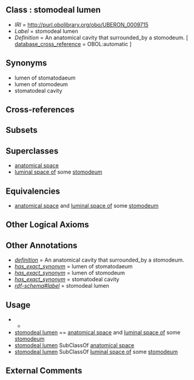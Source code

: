 
## Class : stomodeal lumen

 * *IRI* = http://purl.obolibrary.org/obo/UBERON_0009715
 * *Label* = stomodeal lumen
 * *Definition* = An anatomical cavity that surrounded_by a stomodeum. [ [database_cross_reference](../../ef/oboInOwl#hasDbXref.md) = OBOL:automatic ]

## Synonyms

 * lumen of stomatodaeum
 * lumen of stomodeum
 * stomatodeal cavity

## Cross-references


## Subsets


## Superclasses

 * [anatomical space](../../UBERON/64/UBERON_0000464.md)
 * [luminal space of](../../RO/72/RO_0002572.md) some [stomodeum](../../UBERON/30/UBERON_0000930.md)

## Equivalencies

 * [anatomical space](../../UBERON/64/UBERON_0000464.md) and [luminal space of](../../RO/72/RO_0002572.md) some [stomodeum](../../UBERON/30/UBERON_0000930.md)

## Other Logical Axioms


## Other Annotations

 * *[definition](../../IAO/15/IAO_0000115.md)* = An anatomical cavity that surrounded_by a stomodeum.
 * *[has_exact_synonym](../../ym/oboInOwl#hasExactSynonym.md)* = lumen of stomatodaeum
 * *[has_exact_synonym](../../ym/oboInOwl#hasExactSynonym.md)* = lumen of stomodeum
 * *[has_exact_synonym](../../ym/oboInOwl#hasExactSynonym.md)* = stomatodeal cavity
 * *[rdf-schema#label](../../el/rdf-schema#label.md)* = stomodeal lumen

## Usage

 * -
 * [stomodeal lumen](../../UBERON/15/UBERON_0009715.md) == [anatomical space](../../UBERON/64/UBERON_0000464.md) and [luminal space of](../../RO/72/RO_0002572.md) some [stomodeum](../../UBERON/30/UBERON_0000930.md)
 * [stomodeal lumen](../../UBERON/15/UBERON_0009715.md) SubClassOf [anatomical space](../../UBERON/64/UBERON_0000464.md)
 * [stomodeal lumen](../../UBERON/15/UBERON_0009715.md) SubClassOf [luminal space of](../../RO/72/RO_0002572.md) some [stomodeum](../../UBERON/30/UBERON_0000930.md)

## External Comments

